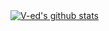 <div style="min-height=195px;">
  
  <a href="https://github.com/anuraghazra/github-readme-stats">
    <img alt="V-ed's github stats" src="https://github-readme-stats.vercel.app/api?username=V-ed&show_icons=true&theme=algolia">
  </a>
  
</div>
